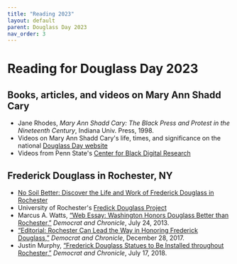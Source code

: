 ```yaml
---
title: "Reading 2023"
layout: default
parent: Douglass Day 2023
nav_order: 3
---
```


# Reading for Douglass Day 2023

## Books, articles, and videos on Mary Ann Shadd Cary

- Jane Rhodes, *Mary Ann Shadd Cary: The Black Press and Protest in the Nineteenth Century*, Indiana Univ. Press, 1998.
- Videos on Mary Ann Shadd Cary's life, times, and significance on the national [Douglass Day website](https://douglassday.org/shadd/)
- Videos from Penn State's [Center for Black Digital Research](https://www.youtube.com/@digblk)

## Frederick Douglass in Rochester, NY

- [No Soil Better: Discover the Life and Work of Frederick Douglass in Rochester](https://www.douglasstour.com/)
- University of Rochester's [Fredick Douglass Project](https://rbscp.lib.rochester.edu/2494)
- Marcus A. Watts, [“Web Essay: Washington Honors Douglass Better than Rochester,”](https://www.democratandchronicle.com/story/opinion/2013/07/24/web-essay-washington-honors-douglass-better-than-rochester/2583011/) *Democrat and Chronicle*, July 24, 2013.
- [“Editorial: Rochester Can Lead the Way in Honoring Frederick Douglass,”](https://www.democratandchronicle.com/story/opinion/editorials/2017/12/28/editorial-rochester-can-lead-way-honoring-frederick-douglass/108982548/) *Democrat and Chronicle*, December 28, 2017.
- Justin Murphy, [“Frederick Douglass Statues to Be Installed throughout Rochester,”](https://www.democratandchronicle.com/story/news/2018/07/17/frederick-douglass-statues-rochester-olivia-kim-bicentennial/775231002/) *Democrat and Chronicle*, July 17, 2018.

